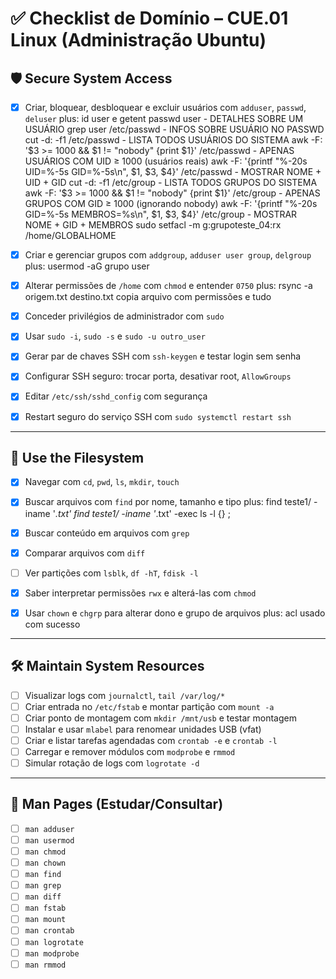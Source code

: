 # ✅ Checklist de Domínio – CUE.01 Linux (Administração Ubuntu)

## 🛡 Secure System Access

- [X] Criar, bloquear, desbloquear e excluir usuários com `adduser`, `passwd`, `deluser`
    plus:   id user e getent passwd user - DETALHES SOBRE UM USUÁRIO
            grep user /etc/passwd - INFOS SOBRE USUÁRIO NO PASSWD
            cut -d: -f1 /etc/passwd - LISTA TODOS USUÁRIOS DO SISTEMA
            awk -F: '$3 >= 1000 && $1 != "nobody" {print $1}' /etc/passwd - APENAS USUÁRIOS COM UID ≥ 1000 (usuários reais)
            awk -F: '{printf "%-20s UID=%-5s GID=%-5s\n", $1, $3, $4}' /etc/passwd - MOSTRAR NOME + UID + GID
            cut -d: -f1 /etc/group - LISTA TODOS GRUPOS DO SISTEMA
            awk -F: '$3 >= 1000 && $1 != "nobody" {print $1}' /etc/group - APENAS GRUPOS COM GID ≥ 1000 (ignorando nobody)
            awk -F: '{printf "%-20s GID=%-5s MEMBROS=%s\n", $1, $3, $4}' /etc/group - MOSTRAR NOME + GID + MEMBROS
            sudo setfacl -m g:grupoteste_04:rx /home/GLOBALHOME

- [X] Criar e gerenciar grupos com `addgroup`, `adduser user group`, `delgroup`
    plus: usermod -aG grupo user
- [X] Alterar permissões de `/home` com `chmod` e entender `0750`
    plus:   rsync -a origem.txt destino.txt copia arquivo com permissões e tudo

- [X] Conceder privilégios de administrador com `sudo`
- [X] Usar `sudo -i`, `sudo -s` e `sudo -u outro_user`
- [X] Gerar par de chaves SSH com `ssh-keygen` e testar login sem senha
- [X] Configurar SSH seguro: trocar porta, desativar root, `AllowGroups`
- [X] Editar `/etc/ssh/sshd_config` com segurança
- [X] Restart seguro do serviço SSH com `sudo systemctl restart ssh`

---

## 📁 Use the Filesystem

- [X] Navegar com `cd`, `pwd`, `ls`, `mkdir`, `touch`
- [X] Buscar arquivos com `find` por nome, tamanho e tipo
    plus:   find teste1/ -iname '*.txt'
            find teste1/ -iname '*.txt' -exec ls -l {} \;
    
- [X] Buscar conteúdo em arquivos com `grep`
- [X] Comparar arquivos com `diff`
- [ ] Ver partições com `lsblk`, `df -hT`, `fdisk -l`
- [X] Saber interpretar permissões `rwx` e alterá-las com `chmod`
- [X] Usar `chown` e `chgrp` para alterar dono e grupo de arquivos
    plus: acl usado com sucesso

---

## 🛠 Maintain System Resources

- [ ] Visualizar logs com `journalctl`, `tail /var/log/*`
- [ ] Criar entrada no `/etc/fstab` e montar partição com `mount -a`
- [ ] Criar ponto de montagem com `mkdir /mnt/usb` e testar montagem
- [ ] Instalar e usar `mlabel` para renomear unidades USB (vfat)
- [ ] Criar e listar tarefas agendadas com `crontab -e` e `crontab -l`
- [ ] Carregar e remover módulos com `modprobe` e `rmmod`
- [ ] Simular rotação de logs com `logrotate -d`

---

## 📖 Man Pages (Estudar/Consultar)

- [ ] `man adduser`
- [ ] `man usermod`
- [ ] `man chmod`
- [ ] `man chown`
- [ ] `man find`
- [ ] `man grep`
- [ ] `man diff`
- [ ] `man fstab`
- [ ] `man mount`
- [ ] `man crontab`
- [ ] `man logrotate`
- [ ] `man modprobe`
- [ ] `man rmmod`
